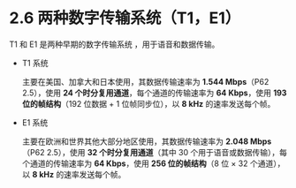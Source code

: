 # 2.6 两种数字传输系统（T1，E1）

T1 和 E1 是两种早期的数字传输系统 ，用于语音和数据传输。

+ T1 系统

  主要在美国、加拿大和日本使用，其数据传输速率为 **1.544 Mbps**（P62 2.5），使用 **24 个时分复用通道**，每个通道的传输速率为 **64 Kbps**，使用 **193 位的帧结构**（192 位数据 + 1 位帧同步位），以 **8 kHz** 的速率发送每个帧。

+ E1 系统

  主要在欧洲和世界其他大部分地区使用，其数据传输速率为 **2.048 Mbps**（P62 2.5），使用 **32 个时分复用通道**（其中 30 个用于语音或数据传输），每个通道的传输速率为 **64 Kbps**，使用 **256 位的帧结构**（8 位 × 32 个通道），以 **8 kHz** 的速率发送每个帧。